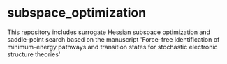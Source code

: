 # subspace_optimization
This repository includes surrogate Hessian subspace optimization and saddle-point search based on the manuscript 'Force-free identification of minimum-energy pathways and transition states for stochastic electronic structure theories'
